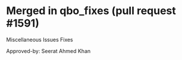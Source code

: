 # Merged in qbo_fixes (pull request #1591)

Miscellaneous Issues Fixes

Approved-by: Seerat Ahmed Khan
